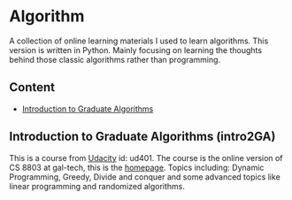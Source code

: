 # Algorithm

A collection of online learning materials I used to learn algorithms. This version is written in Python. Mainly focusing on learning the thoughts behind those classic algorithms rather than programming. 

## Content
- [Introduction to Graduate Algorithms](#intro2GA)

<a id='intro2GA'></a>
## Introduction to Graduate Algorithms (intro2GA)
This is a course from [Udacity](#https://classroom.udacity.com/courses/ud401) id: ud401. The course is the online version of CS 8803 at gal-tech, this is the [homepage](#https://gt-algorithms.com/). Topics including: Dynamic Programming, Greedy, Divide and conquer and some advanced topics like linear programming and randomized algorithms.